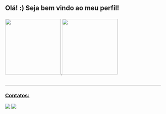 ## Olá! :) Seja bem vindo ao meu perfil!
  ### 
<div>
<a href="https://github.com/seu-usuário-aqui">
<img height="180em" src="https://github-readme-stats.vercel.app/api/top-langs/?username=camilalordelo1&layout=compact&langs_count=7&theme=dracula"/>
<img height="180em" src="https://github-readme-stats.vercel.app/api?username=camilalordelo1&show_icons=true&theme=dracula&include_all_commits=true&count_private=true"/>
</div>
<br>
<hr>
  
  ### Contatos:

<div>
<a href = "mailto:camilalordelo15@gmail.com"><img src="https://img.shields.io/badge/Gmail-D14836?style=for-the-badge&logo=gmail&logoColor=white" target="_blank"></a>
<a href="https://www.linkedin.com/in/camila-lordelo" target="_blank"><img src="https://img.shields.io/badge/-LinkedIn-%230077B5?style=for-the-badge&logo=linkedin&logoColor=white" target="_blank"></a>   
</di
